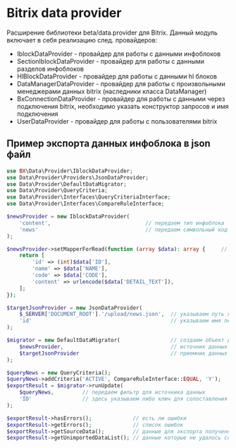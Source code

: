 # Bitrix data provider

Расширение библиотеки beta/data.provider для Bitrix. Данный модуль включает в себя реализацию след. провайдеров:

* IblockDataProvider - провайдер для работы с данными инфоблоков
* SectionIblockDataProvider - провайдер для работы с данными разделов инфоблоков
* HlBlockDataProvider - провайдер для работы с данными hl блоков
* DataManagerDataProvider - провайдер для работы с произвольными менеджерами данных bitrix (наследники класса DataManager)
* BxConnectionDataProvider - провайдер для работы с данными через подключения bitrix, необходимо указать конструктор запросов и имя подключения
* UserDataProvider - провайдер для работы с пользователями bitrix

## Пример экспорта данных инфоблока в json файл

```php
use BX\Data\Provider\IblockDataProvider;
use Data\Provider\Providers\JsonDataProvider;
use Data\Provider\DefaultDataMigrator;
use Data\Provider\QueryCriteria;
use Data\Provider\Interfaces\QueryCriteriaInterface;
use Data\Provider\Interfaces\CompareRuleInterface;

$newsProvider = new IblockDataProvider(
    'content',                              // передаем тип инфоблока
    'news'                                  // передаем символьный код инфоблока
);

$newsProvider->setMapperForRead(function (array $data): array {     // задаем маппер данных при запросе данных от провайдера
    return [
        'id' => (int)$data['ID'],
        'name' => $data['NAME'],
        'code' => $data['CODE'],
        'content' => urlencode($data['DETAIL_TEXT']),
    ];
});

$targetJsonProvider = new JsonDataProvider(
    $_SERVER['DOCUMENT_ROOT'].'/upload/news.json',  // указываем путь к файлу для сохранения
    'id'                                            // указываем имя первичного ключа
);

$migrator = new DefaultDataMigrator(                // создаем объект для обмена данными
    $newsProvider,                                  // источник данных
    $targetJsonProvider                             // приемник данных
);

$queryNews = new QueryCriteria();
$queryNews->addCriteria('ACTIVE', CompareRuleInterface::EQUAL, 'Y');    // сохранять в json файл будем только активные элементы
$exportResult = $migrator->runUpdate(
    $queryNews,         // передаем фильтр для источника данных
    'ID'                // здесь указываем либо ключ для сопоставления данных с первичным ключом приемника данных или же анонимную функцию вида function(array $dataItem): QueryCriteriaInterface
);

$exportResult->hasErrors();             // есть ли ошибки
$exportResult->getErrors();             // список ошибок
$exportResult->getSourceData();         // данные для экспорта полученные от источника
$exportResult->getUnimportedDataList(); // данные которые не удалось сохранить в json файл
```